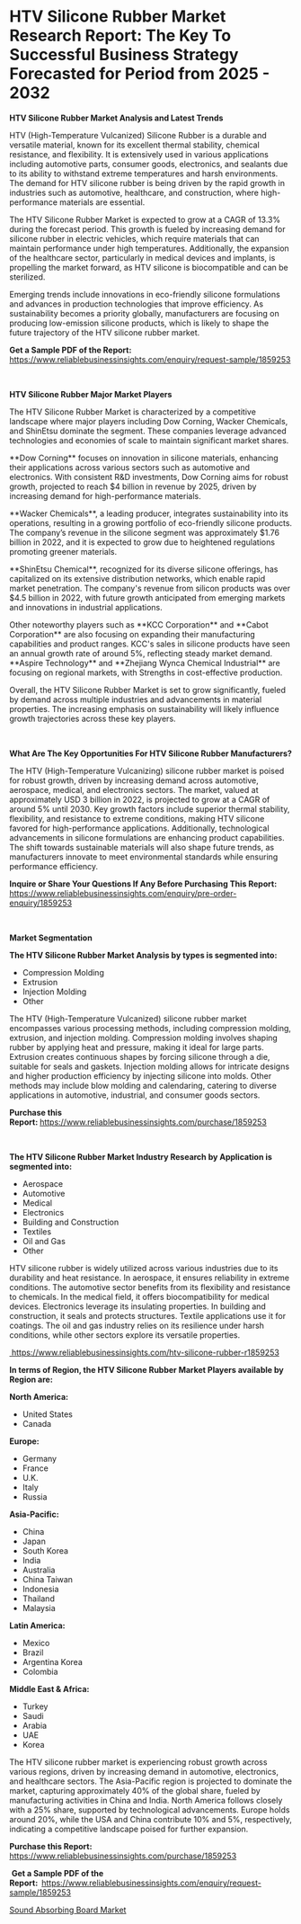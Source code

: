 <p><h1>HTV Silicone Rubber Market Research Report: The Key To Successful Business Strategy Forecasted for Period from 2025 - 2032</h1></p><p><strong>HTV Silicone Rubber Market Analysis and Latest Trends</strong></p>
<p><p>HTV (High-Temperature Vulcanized) Silicone Rubber is a durable and versatile material, known for its excellent thermal stability, chemical resistance, and flexibility. It is extensively used in various applications including automotive parts, consumer goods, electronics, and sealants due to its ability to withstand extreme temperatures and harsh environments. The demand for HTV silicone rubber is being driven by the rapid growth in industries such as automotive, healthcare, and construction, where high-performance materials are essential.</p><p>The HTV Silicone Rubber Market is expected to grow at a CAGR of 13.3% during the forecast period. This growth is fueled by increasing demand for silicone rubber in electric vehicles, which require materials that can maintain performance under high temperatures. Additionally, the expansion of the healthcare sector, particularly in medical devices and implants, is propelling the market forward, as HTV silicone is biocompatible and can be sterilized.</p><p>Emerging trends include innovations in eco-friendly silicone formulations and advances in production technologies that improve efficiency. As sustainability becomes a priority globally, manufacturers are focusing on producing low-emission silicone products, which is likely to shape the future trajectory of the HTV silicone rubber market.</p></p>
<p><strong>Get a Sample PDF of the Report:&nbsp;</strong> <a href="https://www.reliablebusinessinsights.com/enquiry/request-sample/1859253?utm_campaign=2789&utm_medium=2&utm_source=Github&utm_content=ia&utm_term=31032025&utm_id=htv-silicone-rubber">https://www.reliablebusinessinsights.com/enquiry/request-sample/1859253</a></p>
<p>&nbsp;</p>
<p><strong>HTV Silicone Rubber Major Market Players</strong></p>
<p><p>The HTV Silicone Rubber Market is characterized by a competitive landscape where major players including Dow Corning, Wacker Chemicals, and ShinEtsu dominate the segment. These companies leverage advanced technologies and economies of scale to maintain significant market shares.</p><p>**Dow Corning** focuses on innovation in silicone materials, enhancing their applications across various sectors such as automotive and electronics. With consistent R&D investments, Dow Corning aims for robust growth, projected to reach $4 billion in revenue by 2025, driven by increasing demand for high-performance materials.</p><p>**Wacker Chemicals**, a leading producer, integrates sustainability into its operations, resulting in a growing portfolio of eco-friendly silicone products. The company’s revenue in the silicone segment was approximately $1.76 billion in 2022, and it is expected to grow due to heightened regulations promoting greener materials.</p><p>**ShinEtsu Chemical**, recognized for its diverse silicone offerings, has capitalized on its extensive distribution networks, which enable rapid market penetration. The company's revenue from silicon products was over $4.5 billion in 2022, with future growth anticipated from emerging markets and innovations in industrial applications.</p><p>Other noteworthy players such as **KCC Corporation** and **Cabot Corporation** are also focusing on expanding their manufacturing capabilities and product ranges. KCC's sales in silicone products have seen an annual growth rate of around 5%, reflecting steady market demand. **Aspire Technology** and **Zhejiang Wynca Chemical Industrial** are focusing on regional markets, with Strengths in cost-effective production.</p><p>Overall, the HTV Silicone Rubber Market is set to grow significantly, fueled by demand across multiple industries and advancements in material properties. The increasing emphasis on sustainability will likely influence growth trajectories across these key players.</p></p>
<p>&nbsp;</p>
<p><strong>What Are The Key Opportunities For HTV Silicone Rubber Manufacturers?</strong></p>
<p><p>The HTV (High-Temperature Vulcanizing) silicone rubber market is poised for robust growth, driven by increasing demand across automotive, aerospace, medical, and electronics sectors. The market, valued at approximately USD 3 billion in 2022, is projected to grow at a CAGR of around 5% until 2030. Key growth factors include superior thermal stability, flexibility, and resistance to extreme conditions, making HTV silicone favored for high-performance applications. Additionally, technological advancements in silicone formulations are enhancing product capabilities. The shift towards sustainable materials will also shape future trends, as manufacturers innovate to meet environmental standards while ensuring performance efficiency.</p></p>
<p><strong>Inquire or Share Your Questions If Any Before Purchasing This Report:</strong> <a href="https://www.reliablebusinessinsights.com/enquiry/pre-order-enquiry/1859253?utm_campaign=2789&utm_medium=2&utm_source=Github&utm_content=ia&utm_term=31032025&utm_id=htv-silicone-rubber">https://www.reliablebusinessinsights.com/enquiry/pre-order-enquiry/1859253</a></p>
<p>&nbsp;</p>
<p><strong>Market Segmentation</strong></p>
<p><strong>The HTV Silicone Rubber Market Analysis by types is segmented into:</strong></p>
<p><ul><li>Compression Molding</li><li>Extrusion</li><li>Injection Molding</li><li>Other</li></ul></p>
<p><p>The HTV (High-Temperature Vulcanized) silicone rubber market encompasses various processing methods, including compression molding, extrusion, and injection molding. Compression molding involves shaping rubber by applying heat and pressure, making it ideal for large parts. Extrusion creates continuous shapes by forcing silicone through a die, suitable for seals and gaskets. Injection molding allows for intricate designs and higher production efficiency by injecting silicone into molds. Other methods may include blow molding and calendaring, catering to diverse applications in automotive, industrial, and consumer goods sectors.</p></p>
<p><strong>Purchase this Report:&nbsp;</strong><a href="https://www.reliablebusinessinsights.com/purchase/1859253?utm_campaign=2789&utm_medium=2&utm_source=Github&utm_content=ia&utm_term=31032025&utm_id=htv-silicone-rubber">https://www.reliablebusinessinsights.com/purchase/1859253</a></p>
<p>&nbsp;</p>
<p><strong>The HTV Silicone Rubber Market Industry Research by Application is segmented into:</strong></p>
<p><ul><li>Aerospace</li><li>Automotive</li><li>Medical</li><li>Electronics</li><li>Building and Construction</li><li>Textiles</li><li>Oil and Gas</li><li>Other</li></ul></p>
<p><p>HTV silicone rubber is widely utilized across various industries due to its durability and heat resistance. In aerospace, it ensures reliability in extreme conditions. The automotive sector benefits from its flexibility and resistance to chemicals. In the medical field, it offers biocompatibility for medical devices. Electronics leverage its insulating properties. In building and construction, it seals and protects structures. Textile applications use it for coatings. The oil and gas industry relies on its resilience under harsh conditions, while other sectors explore its versatile properties.</p></p>
<p><a href="https://www.reliablebusinessinsights.com/htv-silicone-rubber-r1859253?utm_campaign=2789&utm_medium=2&utm_source=Github&utm_content=ia&utm_term=31032025&utm_id=htv-silicone-rubber">&nbsp;https://www.reliablebusinessinsights.com/htv-silicone-rubber-r1859253</a></p>
<p><strong>In terms of Region, the HTV Silicone Rubber Market Players available by Region are:</strong></p>
<p>
    <p> <strong> North America: </strong>
        <ul>
            <li>United States</li>
            <li>Canada</li>
        </ul>
        </p> 
    <p> <strong> Europe: </strong>
        <ul>
            <li>Germany</li>
            <li>France</li>
            <li>U.K.</li>
            <li>Italy</li>
            <li>Russia</li>
        </ul>
        </p> 
    <p> <strong> Asia-Pacific: </strong>
        <ul>
            <li>China</li>
            <li>Japan</li>
            <li>South Korea</li>
            <li>India</li>
            <li>Australia</li>
            <li>China Taiwan</li>
            <li>Indonesia</li>
            <li>Thailand</li>
            <li>Malaysia</li>
        </ul>
        </p> 
    <p> <strong> Latin America: </strong>
        <ul>
            <li>Mexico</li>
            <li>Brazil</li>
            <li>Argentina Korea</li>
            <li>Colombia</li>
        </ul>
        </p> 
    <p> <strong> Middle East & Africa: </strong>
        <ul>
            <li>Turkey</li>
            <li>Saudi</li>
            <li>Arabia</li>
            <li>UAE</li>
            <li>Korea</li>
        </ul>
    </p>
    </p>
<p><p>The HTV silicone rubber market is experiencing robust growth across various regions, driven by increasing demand in automotive, electronics, and healthcare sectors. The Asia-Pacific region is projected to dominate the market, capturing approximately 40% of the global share, fueled by manufacturing activities in China and India. North America follows closely with a 25% share, supported by technological advancements. Europe holds around 20%, while the USA and China contribute 10% and 5%, respectively, indicating a competitive landscape poised for further expansion.</p></p>
<p><strong>Purchase this Report: </strong><a href="https://www.reliablebusinessinsights.com/purchase/1859253?utm_campaign=2789&utm_medium=2&utm_source=Github&utm_content=ia&utm_term=31032025&utm_id=htv-silicone-rubber">https://www.reliablebusinessinsights.com/purchase/1859253</a></p>
<p>&nbsp;<strong>Get a Sample PDF of the Report:&nbsp;&nbsp;</strong><a href="https://www.reliablebusinessinsights.com/enquiry/request-sample/1859253?utm_campaign=2789&utm_medium=2&utm_source=Github&utm_content=ia&utm_term=31032025&utm_id=htv-silicone-rubber">https://www.reliablebusinessinsights.com/enquiry/request-sample/1859253</a></p>
<p><strong></strong></p>
<p><p><a href="https://github.com/sapsaidamary/Market-Research-Report-List-1/blob/main/sound-absorbing-board-market.md?utm_campaign=2789&utm_medium=2&utm_source=Github&utm_content=ia&utm_term=31032025&utm_id=htv-silicone-rubber">Sound Absorbing Board Market</a></p></p>